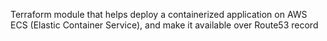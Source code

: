 Terraform module that helps deploy a containerized application on AWS ECS (Elastic Container Service), and make it available over Route53 record
